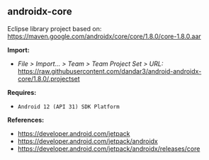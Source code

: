 ## androidx-core

Eclipse library project based on:<br/>
https://maven.google.com/androidx/core/core/1.8.0/core-1.8.0.aar

**Import:**
- _File > Import... > Team > Team Project Set > URL:_<br/>
  https://raw.githubusercontent.com/dandar3/android-androidx-core/1.8.0/.projectset

**Requires:**
- `Android 12 (API 31) SDK Platform`

**References:**
- https://developer.android.com/jetpack
- https://developer.android.com/jetpack/androidx
- https://developer.android.com/jetpack/androidx/releases/core